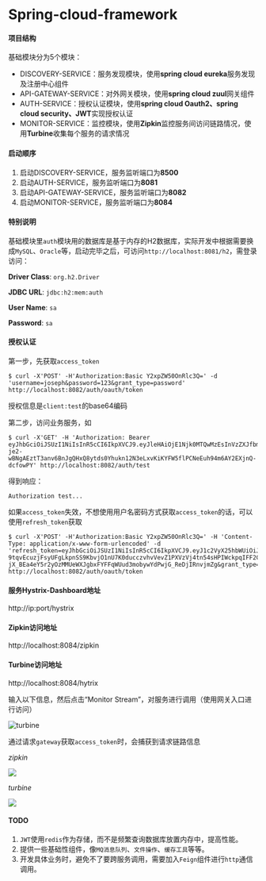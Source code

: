 # Spring-cloud-framework

#### 项目结构

基础模块分为5个模块：

- DISCOVERY-SERVICE：服务发现模块，使用**spring cloud eureka**服务发现及注册中心组件
- API-GATEWAY-SERVICE：对外网关模块，使用**spring cloud zuul**网关组件
- AUTH-SERVICE：授权认证模块，使用**spring cloud Oauth2、spring cloud security、JWT**实现授权认证
- MONITOR-SERVICE：监控模块，使用**Zipkin**监控服务间访问链路情况，使用**Turbine**收集每个服务的请求情况

#### 启动顺序

1. 启动DISCOVERY-SERVICE，服务监听端口为**8500**
2. 启动AUTH-SERVICE，服务监听端口为**8081**
3. 启动API-GATEWAY-SERVICE，服务监听端口为**8082**
5. 启动MONITOR-SERVICE，服务监听端口为**8084**

#### 特别说明

基础模块里`auth`模块用的数据库是基于内存的H2数据库，实际开发中根据需要换成`MySQL`、`Oracle`等，启动完毕之后，可访问`http://localhost:8081/h2`，需登录访问：

**Driver Class**: `org.h2.Driver`

**JDBC URL**: `jdbc:h2:mem:auth`

**User Name**: `sa`

**Password**: `sa`

#### 授权认证

第一步，先获取`access_token`

```shell
$ curl -X'POST' -H'Authorization:Basic Y2xpZW50OnRlc3Q=' -d 'username=joseph&password=123&grant_type=password' http://localhost:8082/auth/oauth/token
```

授权信息是`client:test`的base64编码

第二步，访问业务服务，如

```shell
$ curl -X'GET' -H 'Authorization: Bearer eyJhbGciOiJSUzI1NiIsInR5cCI6IkpXVCJ9.eyJleHAiOjE1Njk0MTQwMzEsInVzZXJfbmFtZSI6Impvc2VwaCIsImF1dGhvcml0aWVzIjpbImFkbWluIl0sImp0aSI6IjMyNDg5NjhmLTQzNTktNDEzMy04OTNhLWZkNDEzNGUwMWQ3NyIsImNsaWVudF9pZCI6ImNsaWVudCIsInNjb3BlIjpbImFkbWluIl19.DjLjlwTRkK4mICIkxCgGAtPvCsoPTuI1ncFUuJwTOipu8O5A45ujd9QSFxbUlLCr8lZEo5yBqIXdTl5DuBPH_Ndnw-je2-wBNgAEztT3anv6BnJgQHxQ8ytds0Yhukn12N3eLxvKiKYFW5flPCNeEuh94m6AY2EXjnQ-dcfowPY' http://localhost:8082/auth/test
```

得到响应：

```
Authorization test...
```

如果`access_token`失效，不想使用用户名密码方式获取`access_token`的话，可以使用`refresh_token`获取

```shell
$ curl -X'POST' -H'Authorization:Basic Y2xpZW50OnRlc3Q=' -H 'Content-Type: application/x-www-form-urlencoded' -d 'refresh_token=eyJhbGciOiJSUzI1NiIsInR5cCI6IkpXVCJ9.eyJ1c2VyX25hbWUiOiJqb3NlcGgiLCJzY29wZSI6WyJhZG1pbiJdLCJhdGkiOiIxOGE3NmE0Zi0zODM0LTQ2N2UtYWM5OS1hYmZmNGUzN2FjMmMiLCJleHAiOjE1Njk4MjI3NzQsImF1dGhvcml0aWVzIjpbImFkbWluIl0sImp0aSI6ImVlMWYzZGU2LTc1ZWUtNGQ2Yi1iZjJlLWIzM2M0MTc2NTRiZCIsImNsaWVudF9pZCI6ImNsaWVudCJ9.jCmA5-9tqvEcuzjFsyUFgLkpnSS9KbvjO1nU7K0ducczvhvVevZ1PXVzVj4tn54sHPIWckpqIFF2CjQ7Lmx_au3BqiXdrAc2TdaeZBdbilU81lt-jX_BEa4eY5r2yOzMMUeWXJgbxFYFFqWUud3mobywYdPwjG_ReDjIRnvjmZg&grant_type=refresh_token' http://localhost:8082/auth/oauth/token
```



#### 服务Hystrix-Dashboard地址

http://ip:port/hystrix

#### Zipkin访问地址

http://localhost:8084/zipkin

#### Turbine访问地址

http://localhost:8084/hytrix

输入以下信息，然后点击“Monitor Stream”，对服务进行调用（使用网关入口进行访问）

![turbine](./turbine.png)

通过请求`gateway`获取`access_token`时，会捕获到请求链路信息

*zipkin*

![](./zipkin.png)

*turbine*

![](./monitor.png)

#### TODO

1. `JWT`使用`redis`作为存储，而不是频繁查询数据库放置内存中，提高性能。
2. 提供一些基础性组件，像`MQ消息队列`、`文件操作`、`缓存工具`等等。
3. 开发具体业务时，避免不了要跨服务调用，需要加入`Feign`组件进行`http`通信调用。
